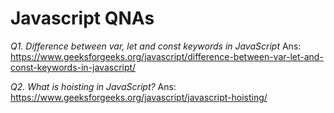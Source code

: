 # Javascript QNAs

*Q1. Difference between var, let and const keywords in JavaScript*
Ans: https://www.geeksforgeeks.org/javascript/difference-between-var-let-and-const-keywords-in-javascript/

*Q2. What is hoisting in JavaScript?*
Ans: https://www.geeksforgeeks.org/javascript/javascript-hoisting/

